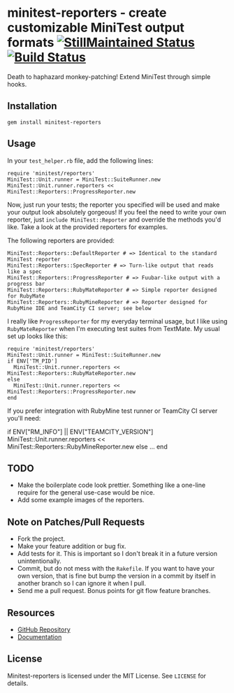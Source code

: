 # minitest-reporters - create customizable MiniTest output formats [![StillMaintained Status](http://stillmaintained.com/CapnKernul/minitest-reporters.png)](http://stillmaintained.com/CapnKernul/minitest-reporters) [![Build Status](http://travis-ci.org/CapnKernul/minitest-reporters.png)](http://travis-ci.org/CapnKernul/minitest-reporters) #

Death to haphazard monkey-patching! Extend MiniTest through simple hooks.

## Installation ##

    gem install minitest-reporters

## Usage ##

In your `test_helper.rb` file, add the following lines:

    require 'minitest/reporters'
    MiniTest::Unit.runner = MiniTest::SuiteRunner.new
    MiniTest::Unit.runner.reporters << MiniTest::Reporters::ProgressReporter.new

Now, just run your tests; the reporter you specified will be used and make your
output look absolutely gorgeous! If you feel the need to write your own
reporter, just `include MiniTest::Reporter` and override the methods you'd like.
Take a look at the provided reporters for examples.

The following reporters are provided:

    MiniTest::Reporters::DefaultReporter # => Identical to the standard MiniTest reporter
    MiniTest::Reporters::SpecReporter # => Turn-like output that reads like a spec
    MiniTest::Reporters::ProgressReporter # => Fuubar-like output with a progress bar
    MiniTest::Reporters::RubyMateReporter # => Simple reporter designed for RubyMate
    MiniTest::Reporters::RubyMineReporter # => Reporter designed for RubyMine IDE and TeamCity CI server; see below

I really like `ProgressReporter` for my everyday terminal usage, but I like
using `RubyMateReporter` when I'm executing test suites from TextMate. My usual
set up looks like this:

    require 'minitest/reporters'
    MiniTest::Unit.runner = MiniTest::SuiteRunner.new
    if ENV['TM_PID']
      MiniTest::Unit.runner.reporters << MiniTest::Reporters::RubyMateReporter.new
    else
      MiniTest::Unit.runner.reporters << MiniTest::Reporters::ProgressReporter.new
    end

If you prefer integration with RubyMine test runner or TeamCity CI server you'll need:

   if ENV["RM_INFO"] || ENV["TEAMCITY_VERSION"]
     MiniTest::Unit.runner.reporters << MiniTest::Reporters::RubyMineReporter.new
   else
     ...
   end

## TODO ##

* Make the boilerplate code look prettier. Something like a one-line require for the general use-case would be nice.
* Add some example images of the reporters.

## Note on Patches/Pull Requests ##

* Fork the project.
* Make your feature addition or bug fix.
* Add tests for it. This is important so I don't break it in a future version unintentionally.
* Commit, but do not mess with the `Rakefile`. If you want to have your own version, that is fine but bump the version in a commit by itself in another branch so I can ignore it when I pull.
* Send me a pull request. Bonus points for git flow feature branches.

## Resources ##

* [GitHub Repository](https://github.com/CapnKernul/minitest-reporters)
* [Documentation](http://rubydoc.info/github/CapnKernul/minitest-reporters)

## License ##

Minitest-reporters is licensed under the MIT License. See `LICENSE` for details.